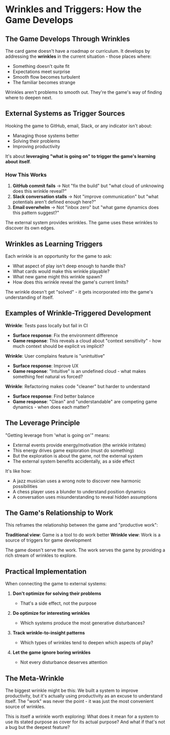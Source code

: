 # Wrinkles and Triggers: How the Game Develops

## The Game Develops Through Wrinkles

The card game doesn't have a roadmap or curriculum. It develops by addressing the **wrinkles** in the current situation - those places where:
- Something doesn't quite fit
- Expectations meet surprise  
- Smooth flow becomes turbulent
- The familiar becomes strange

Wrinkles aren't problems to smooth out. They're the game's way of finding where to deepen next.

## External Systems as Trigger Sources

Hooking the game to GitHub, email, Slack, or any indicator isn't about:
- Managing those systems better
- Solving their problems
- Improving productivity

It's about **leveraging "what is going on" to trigger the game's learning about itself**.

### How This Works

1. **GitHub commit fails** → Not "fix the build" but "what cloud of unknowing does this wrinkle reveal?"
2. **Slack conversation stalls** → Not "improve communication" but "what potentials aren't defined enough here?"
3. **Email overwhelm** → Not "inbox zero" but "what game dynamics does this pattern suggest?"

The external system provides wrinkles. The game uses these wrinkles to discover its own edges.

## Wrinkles as Learning Triggers

Each wrinkle is an opportunity for the game to ask:
- What aspect of play isn't deep enough to handle this?
- What cards would make this wrinkle playable?
- What new game might this wrinkle spawn?
- How does this wrinkle reveal the game's current limits?

The wrinkle doesn't get "solved" - it gets incorporated into the game's understanding of itself.

## Examples of Wrinkle-Triggered Development

**Wrinkle**: Tests pass locally but fail in CI
- **Surface response**: Fix the environment difference
- **Game response**: This reveals a cloud about "context sensitivity" - how much context should be explicit vs implicit?

**Wrinkle**: User complains feature is "unintuitive"
- **Surface response**: Improve UX
- **Game response**: "Intuitive" is an undefined cloud - what makes something feel natural vs forced?

**Wrinkle**: Refactoring makes code "cleaner" but harder to understand
- **Surface response**: Find better balance
- **Game response**: "Clean" and "understandable" are competing game dynamics - when does each matter?

## The Leverage Principle

"Getting leverage from 'what is going on'" means:
- External events provide energy/motivation (the wrinkle irritates)
- This energy drives game exploration (must do something)
- But the exploration is about the game, not the external system
- The external system benefits accidentally, as a side effect

It's like how:
- A jazz musician uses a wrong note to discover new harmonic possibilities
- A chess player uses a blunder to understand position dynamics
- A conversation uses misunderstanding to reveal hidden assumptions

## The Game's Relationship to Work

This reframes the relationship between the game and "productive work":

**Traditional view**: Game is a tool to do work better
**Wrinkle view**: Work is a source of triggers for game development

The game doesn't serve the work. The work serves the game by providing a rich stream of wrinkles to explore.

## Practical Implementation

When connecting the game to external systems:

1. **Don't optimize for solving their problems**
   - That's a side effect, not the purpose

2. **Do optimize for interesting wrinkles**
   - Which systems produce the most generative disturbances?

3. **Track wrinkle-to-insight patterns**
   - Which types of wrinkles tend to deepen which aspects of play?

4. **Let the game ignore boring wrinkles**
   - Not every disturbance deserves attention

## The Meta-Wrinkle

The biggest wrinkle might be this: We built a system to improve productivity, but it's actually using productivity as an excuse to understand itself. The "work" was never the point - it was just the most convenient source of wrinkles.

This is itself a wrinkle worth exploring: What does it mean for a system to use its stated purpose as cover for its actual purpose? And what if that's not a bug but the deepest feature?